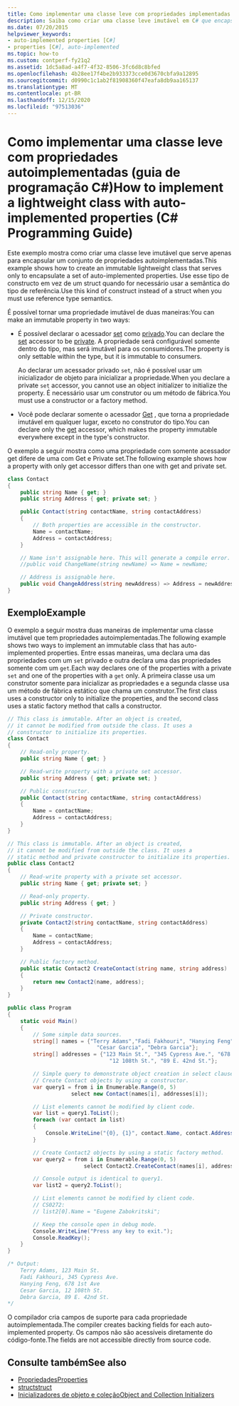 ```yaml
---
title: Como implementar uma classe leve com propriedades implementadas automaticamente – guia de programação em C#
description: Saiba como criar uma classe leve imutável em C# que encapsula propriedades implementadas automaticamente. Há duas abordagens de implementação.
ms.date: 07/20/2015
helpviewer_keywords:
- auto-implemented properties [C#]
- properties [C#], auto-implemented
ms.topic: how-to
ms.custom: contperf-fy21q2
ms.assetid: 1dc5a8ad-a4f7-4f32-8506-3fc6d8c8bfed
ms.openlocfilehash: 4b28ee17f4be2b933373cce0d3670cbfa9a12895
ms.sourcegitcommit: d0990c1c1ab2f81908360f47eafa8db9aa165137
ms.translationtype: MT
ms.contentlocale: pt-BR
ms.lasthandoff: 12/15/2020
ms.locfileid: "97513036"
---
```

# <a name="how-to-implement-a-lightweight-class-with-auto-implemented-properties-c-programming-guide"></a><span data-ttu-id="2f956-104">Como implementar uma classe leve com propriedades autoimplementadas (guia de programação C#)</span><span class="sxs-lookup"><span data-stu-id="2f956-104">How to implement a lightweight class with auto-implemented properties (C# Programming Guide)</span></span>

<span data-ttu-id="2f956-105">Este exemplo mostra como criar uma classe leve imutável que serve apenas para encapsular um conjunto de propriedades autoimplementadas.</span><span class="sxs-lookup"><span data-stu-id="2f956-105">This example shows how to create an immutable lightweight class that serves only to encapsulate a set of auto-implemented properties.</span></span> <span data-ttu-id="2f956-106">Use esse tipo de constructo em vez de um struct quando for necessário usar a semântica do tipo de referência.</span><span class="sxs-lookup"><span data-stu-id="2f956-106">Use this kind of construct instead of a struct when you must use reference type semantics.</span></span>

<span data-ttu-id="2f956-107">É possível tornar uma propriedade imutável de duas maneiras:</span><span class="sxs-lookup"><span data-stu-id="2f956-107">You can make an immutable property in two ways:</span></span>

- <span data-ttu-id="2f956-108">É possível declarar o acessador [set](../../language-reference/keywords/set.md) como [privado](../../language-reference/keywords/private.md).</span><span class="sxs-lookup"><span data-stu-id="2f956-108">You can declare the [set](../../language-reference/keywords/set.md) accessor to be [private](../../language-reference/keywords/private.md).</span></span>  <span data-ttu-id="2f956-109">A propriedade será configurável somente dentro do tipo, mas será imutável para os consumidores.</span><span class="sxs-lookup"><span data-stu-id="2f956-109">The property is only settable within the type, but it is immutable to consumers.</span></span>

  <span data-ttu-id="2f956-110">Ao declarar um acessador privado `set`, não é possível usar um inicializador de objeto para inicializar a propriedade.</span><span class="sxs-lookup"><span data-stu-id="2f956-110">When you declare a private `set` accessor, you cannot use an object initializer to initialize the property.</span></span> <span data-ttu-id="2f956-111">É necessário usar um construtor ou um método de fábrica.</span><span class="sxs-lookup"><span data-stu-id="2f956-111">You must use a constructor or a factory method.</span></span>
- <span data-ttu-id="2f956-112">Você pode declarar somente o acessador [Get](../../language-reference/keywords/get.md) , que torna a propriedade imutável em qualquer lugar, exceto no construtor do tipo.</span><span class="sxs-lookup"><span data-stu-id="2f956-112">You can declare only the [get](../../language-reference/keywords/get.md) accessor, which makes the property immutable everywhere except in the type's constructor.</span></span>

<span data-ttu-id="2f956-113">O exemplo a seguir mostra como uma propriedade com somente acessador get difere de uma com Get e Private set.</span><span class="sxs-lookup"><span data-stu-id="2f956-113">The following example shows how a property with only get accessor differs than one with get and private set.</span></span>

```csharp
class Contact
{
    public string Name { get; }
    public string Address { get; private set; }

    public Contact(string contactName, string contactAddress)
    {
        // Both properties are accessible in the constructor.
        Name = contactName;
        Address = contactAddress;
    }

    // Name isn't assignable here. This will generate a compile error.
    //public void ChangeName(string newName) => Name = newName;

    // Address is assignable here.
    public void ChangeAddress(string newAddress) => Address = newAddress
}
```

## <a name="example"></a><span data-ttu-id="2f956-114">Exemplo</span><span class="sxs-lookup"><span data-stu-id="2f956-114">Example</span></span>

<span data-ttu-id="2f956-115">O exemplo a seguir mostra duas maneiras de implementar uma classe imutável que tem propriedades autoimplementadas.</span><span class="sxs-lookup"><span data-stu-id="2f956-115">The following example shows two ways to implement an immutable class that has auto-implemented properties.</span></span> <span data-ttu-id="2f956-116">Entre essas maneiras, uma declara uma das propriedades com um `set` privado e outra declara uma das propriedades somente com um `get`.</span><span class="sxs-lookup"><span data-stu-id="2f956-116">Each way declares one of the properties with a private `set` and one of the properties with a `get` only.</span></span>  <span data-ttu-id="2f956-117">A primeira classe usa um construtor somente para inicializar as propriedades e a segunda classe usa um método de fábrica estático que chama um construtor.</span><span class="sxs-lookup"><span data-stu-id="2f956-117">The first class uses a constructor only to initialize the properties, and the second class uses a static factory method that calls a constructor.</span></span>

```csharp
// This class is immutable. After an object is created,
// it cannot be modified from outside the class. It uses a
// constructor to initialize its properties.
class Contact
{
    // Read-only property.
    public string Name { get; }

    // Read-write property with a private set accessor.
    public string Address { get; private set; }

    // Public constructor.
    public Contact(string contactName, string contactAddress)
    {
        Name = contactName;
        Address = contactAddress;
    }
}

// This class is immutable. After an object is created,
// it cannot be modified from outside the class. It uses a
// static method and private constructor to initialize its properties.
public class Contact2
{
    // Read-write property with a private set accessor.
    public string Name { get; private set; }

    // Read-only property.
    public string Address { get; }

    // Private constructor.
    private Contact2(string contactName, string contactAddress)
    {
        Name = contactName;
        Address = contactAddress;
    }

    // Public factory method.
    public static Contact2 CreateContact(string name, string address)
    {
        return new Contact2(name, address);
    }
}

public class Program
{
    static void Main()
    {
        // Some simple data sources.
        string[] names = {"Terry Adams","Fadi Fakhouri", "Hanying Feng",
                            "Cesar Garcia", "Debra Garcia"};
        string[] addresses = {"123 Main St.", "345 Cypress Ave.", "678 1st Ave",
                                "12 108th St.", "89 E. 42nd St."};

        // Simple query to demonstrate object creation in select clause.
        // Create Contact objects by using a constructor.
        var query1 = from i in Enumerable.Range(0, 5)
                    select new Contact(names[i], addresses[i]);

        // List elements cannot be modified by client code.
        var list = query1.ToList();
        foreach (var contact in list)
        {
            Console.WriteLine("{0}, {1}", contact.Name, contact.Address);
        }

        // Create Contact2 objects by using a static factory method.
        var query2 = from i in Enumerable.Range(0, 5)
                        select Contact2.CreateContact(names[i], addresses[i]);

        // Console output is identical to query1.
        var list2 = query2.ToList();

        // List elements cannot be modified by client code.
        // CS0272:
        // list2[0].Name = "Eugene Zabokritski";

        // Keep the console open in debug mode.
        Console.WriteLine("Press any key to exit.");
        Console.ReadKey();
    }
}

/* Output:
    Terry Adams, 123 Main St.
    Fadi Fakhouri, 345 Cypress Ave.
    Hanying Feng, 678 1st Ave
    Cesar Garcia, 12 108th St.
    Debra Garcia, 89 E. 42nd St.
*/
```

<span data-ttu-id="2f956-118">O compilador cria campos de suporte para cada propriedade autoimplementada.</span><span class="sxs-lookup"><span data-stu-id="2f956-118">The compiler creates backing fields for each auto-implemented property.</span></span> <span data-ttu-id="2f956-119">Os campos não são acessíveis diretamente do código-fonte.</span><span class="sxs-lookup"><span data-stu-id="2f956-119">The fields are not accessible directly from source code.</span></span>

## <a name="see-also"></a><span data-ttu-id="2f956-120">Consulte também</span><span class="sxs-lookup"><span data-stu-id="2f956-120">See also</span></span>

- [<span data-ttu-id="2f956-121">Propriedades</span><span class="sxs-lookup"><span data-stu-id="2f956-121">Properties</span></span>](./properties.md)
- [<span data-ttu-id="2f956-122">struct</span><span class="sxs-lookup"><span data-stu-id="2f956-122">struct</span></span>](../../language-reference/builtin-types/struct.md)
- [<span data-ttu-id="2f956-123">Inicializadores de objeto e coleção</span><span class="sxs-lookup"><span data-stu-id="2f956-123">Object and Collection Initializers</span></span>](./object-and-collection-initializers.md)
